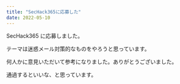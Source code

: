 ```yaml
---
title: "SecHack365に応募した"
date: 2022-05-10
---
```


SecHack365 に応募しました。

テーマは迷惑メール対策的なものをやろうと思っています。

何人かに意見いただいて参考になりました。ありがとうございました。

通過するといいな、と思っています。

